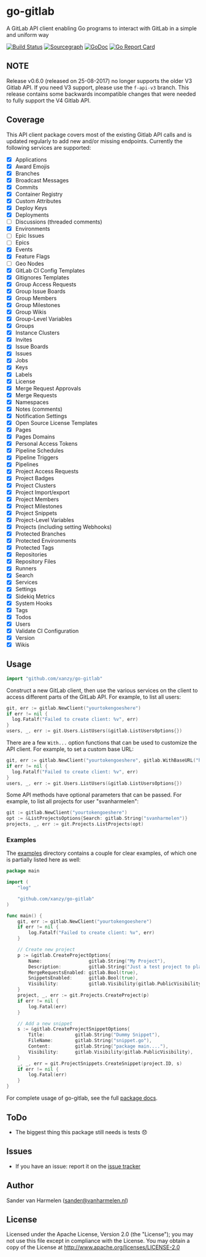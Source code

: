 # go-gitlab

A GitLab API client enabling Go programs to interact with GitLab in a simple and uniform way

[![Build Status](https://github.com/xanzy/go-gitlab/workflows/Lint%20and%20Test/badge.svg)](https://github.com/xanzy/go-gitlab/actions?workflow=Lint%20and%20Test)
[![Sourcegraph](https://sourcegraph.com/github.com/xanzy/go-gitlab/-/badge.svg)](https://sourcegraph.com/github.com/xanzy/go-gitlab?badge)
[![GoDoc](https://godoc.org/github.com/xanzy/go-gitlab?status.svg)](https://godoc.org/github.com/xanzy/go-gitlab)
[![Go Report Card](https://goreportcard.com/badge/github.com/xanzy/go-gitlab)](https://goreportcard.com/report/github.com/xanzy/go-gitlab)

## NOTE

Release v0.6.0 (released on 25-08-2017) no longer supports the older V3 Gitlab API. If
you need V3 support, please use the `f-api-v3` branch. This release contains some backwards
incompatible changes that were needed to fully support the V4 Gitlab API.

## Coverage

This API client package covers most of the existing Gitlab API calls and is updated regularly
to add new and/or missing endpoints. Currently the following services are supported:

- [x] Applications
- [x] Award Emojis
- [x] Branches
- [x] Broadcast Messages
- [x] Commits
- [x] Container Registry
- [x] Custom Attributes
- [x] Deploy Keys
- [x] Deployments
- [ ] Discussions (threaded comments)
- [x] Environments
- [ ] Epic Issues
- [ ] Epics
- [x] Events
- [x] Feature Flags
- [ ] Geo Nodes
- [x] GitLab CI Config Templates
- [x] Gitignores Templates
- [x] Group Access Requests
- [x] Group Issue Boards
- [x] Group Members
- [x] Group Milestones
- [x] Group Wikis
- [x] Group-Level Variables
- [x] Groups
- [x] Instance Clusters
- [x] Invites
- [x] Issue Boards
- [x] Issues
- [x] Jobs
- [x] Keys
- [x] Labels
- [x] License
- [x] Merge Request Approvals
- [x] Merge Requests
- [x] Namespaces
- [x] Notes (comments)
- [x] Notification Settings
- [x] Open Source License Templates
- [x] Pages
- [x] Pages Domains
- [x] Personal Access Tokens
- [x] Pipeline Schedules
- [x] Pipeline Triggers
- [x] Pipelines
- [x] Project Access Requests
- [x] Project Badges
- [x] Project Clusters
- [x] Project Import/export
- [x] Project Members
- [x] Project Milestones
- [x] Project Snippets
- [x] Project-Level Variables
- [x] Projects (including setting Webhooks)
- [x] Protected Branches
- [x] Protected Environments
- [x] Protected Tags
- [x] Repositories
- [x] Repository Files
- [x] Runners
- [x] Search
- [x] Services
- [x] Settings
- [x] Sidekiq Metrics
- [x] System Hooks
- [x] Tags
- [x] Todos
- [x] Users
- [x] Validate CI Configuration
- [x] Version
- [x] Wikis

## Usage

```go
import "github.com/xanzy/go-gitlab"
```

Construct a new GitLab client, then use the various services on the client to
access different parts of the GitLab API. For example, to list all
users:

```go
git, err := gitlab.NewClient("yourtokengoeshere")
if err != nil {
  log.Fatalf("Failed to create client: %v", err)
}
users, _, err := git.Users.ListUsers(&gitlab.ListUsersOptions{})
```

There are a few `With...` option functions that can be used to customize
the API client. For example, to set a custom base URL:

```go
git, err := gitlab.NewClient("yourtokengoeshere", gitlab.WithBaseURL("https://git.mydomain.com/api/v4"))
if err != nil {
  log.Fatalf("Failed to create client: %v", err)
}
users, _, err := git.Users.ListUsers(&gitlab.ListUsersOptions{})
```

Some API methods have optional parameters that can be passed. For example,
to list all projects for user "svanharmelen":

```go
git := gitlab.NewClient("yourtokengoeshere")
opt := &ListProjectsOptions{Search: gitlab.String("svanharmelen")}
projects, _, err := git.Projects.ListProjects(opt)
```

### Examples

The [examples](https://github.com/xanzy/go-gitlab/tree/master/examples) directory
contains a couple for clear examples, of which one is partially listed here as well:

```go
package main

import (
	"log"

	"github.com/xanzy/go-gitlab"
)

func main() {
	git, err := gitlab.NewClient("yourtokengoeshere")
	if err != nil {
		log.Fatalf("Failed to create client: %v", err)
	}

	// Create new project
	p := &gitlab.CreateProjectOptions{
		Name:                 gitlab.String("My Project"),
		Description:          gitlab.String("Just a test project to play with"),
		MergeRequestsEnabled: gitlab.Bool(true),
		SnippetsEnabled:      gitlab.Bool(true),
		Visibility:           gitlab.Visibility(gitlab.PublicVisibility),
	}
	project, _, err := git.Projects.CreateProject(p)
	if err != nil {
		log.Fatal(err)
	}

	// Add a new snippet
	s := &gitlab.CreateProjectSnippetOptions{
		Title:           gitlab.String("Dummy Snippet"),
		FileName:        gitlab.String("snippet.go"),
		Content:         gitlab.String("package main...."),
		Visibility:      gitlab.Visibility(gitlab.PublicVisibility),
	}
	_, _, err = git.ProjectSnippets.CreateSnippet(project.ID, s)
	if err != nil {
		log.Fatal(err)
	}
}
```

For complete usage of go-gitlab, see the full [package docs](https://godoc.org/github.com/xanzy/go-gitlab).

## ToDo

- The biggest thing this package still needs is tests :disappointed:

## Issues

- If you have an issue: report it on the [issue tracker](https://github.com/xanzy/go-gitlab/issues)

## Author

Sander van Harmelen (<sander@vanharmelen.nl>)

## License

Licensed under the Apache License, Version 2.0 (the "License"); you may not use this file except in compliance with the License. You may obtain a copy of the License at <http://www.apache.org/licenses/LICENSE-2.0>
